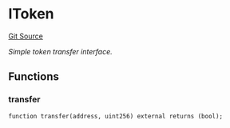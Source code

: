 # IToken
[Git Source](https://github.com/NaniDAO/ie/blob/55a636250a2f0bfbb6be0be4bcc7c046924d719c/src/IE.sol)

*Simple token transfer interface.*


## Functions
### transfer


```solidity
function transfer(address, uint256) external returns (bool);
```


